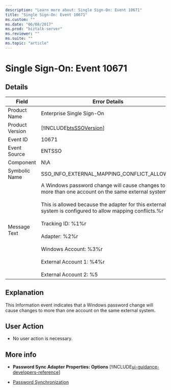 ```yaml
---
description: "Learn more about: Single Sign-On: Event 10671"
title: "Single Sign-On: Event 10671"
ms.custom: ""
ms.date: "06/08/2017"
ms.prod: "biztalk-server"
ms.reviewer: ""
ms.suite: ""
ms.topic: "article"
---
```

# Single Sign-On: Event 10671
## Details  

| Field | Error Details |
|-----------------|---------------------------------------------------------------------------------------------------------------------------------------------------------------------------------------------------------------------------------------------------------------------------------------------------------------------------------------------------------------------------------------------|
|  Product Name   |                                                                                                                                                                                  Enterprise Single Sign-On                                                                                                                                                                                  |
| Product Version |                                                                                                                                                                 [!INCLUDE[btsSSOVersion](../includes/btsssoversion-md.md)]                                                                                                                                                                  |
|    Event ID     |                                                                                                                                                                                            10671                                                                                                                                                                                            |
|  Event Source   |                                                                                                                                                                                           ENTSSO                                                                                                                                                                                            |
|    Component    |                                                                                                                                                                                             N\A                                                                                                                                                                                             |
|  Symbolic Name  |                                                                                                                                                                         SSO_INFO_EXTERNAL_MAPPING_CONFLICT_ALLOWED                                                                                                                                                                          |
|  Message Text   | A Windows password change will cause changes to more than one account on the same external system.%r<br /><br /> This is allowed because the adapter for this external system is configured to allow mapping conflicts.%r<br /><br /> Tracking ID: %1%r<br /><br /> Adapter: %2%r<br /><br /> Windows Account: %3%r<br /><br /> External Account 1: %4%r<br /><br /> External Account 2: %5 |

## Explanation  
 This Information event indicates that a Windows password change will cause changes to more than one account on the same external system.  

## User Action  

-   No user action is necessary.  

## More info

- **Password Sync Adapter Properties: Options** [!INCLUDE[ui-guidance-developers-reference](../includes/ui-guidance-developers-reference.md)]

- [Password Synchronization](../core/password-synchronization2.md)
